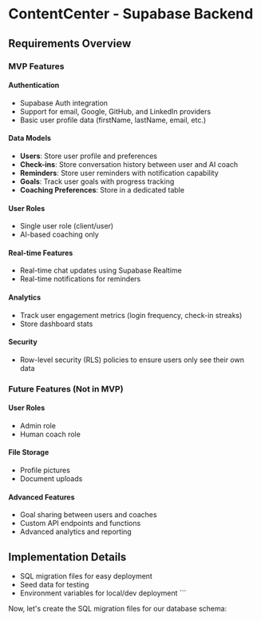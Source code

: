 # ContentCenter - Supabase Backend

## Requirements Overview

### MVP Features

#### Authentication
- Supabase Auth integration
- Support for email, Google, GitHub, and LinkedIn providers
- Basic user profile data (firstName, lastName, email, etc.)

#### Data Models
- **Users**: Store user profile and preferences
- **Check-ins**: Store conversation history between user and AI coach
- **Reminders**: Store user reminders with notification capability
- **Goals**: Track user goals with progress tracking
- **Coaching Preferences**: Store in a dedicated table

#### User Roles
- Single user role (client/user)
- AI-based coaching only

#### Real-time Features
- Real-time chat updates using Supabase Realtime
- Real-time notifications for reminders

#### Analytics
- Track user engagement metrics (login frequency, check-in streaks)
- Store dashboard stats

#### Security
- Row-level security (RLS) policies to ensure users only see their own data

### Future Features (Not in MVP)

#### User Roles
- Admin role
- Human coach role

#### File Storage
- Profile pictures
- Document uploads

#### Advanced Features
- Goal sharing between users and coaches
- Custom API endpoints and functions
- Advanced analytics and reporting

## Implementation Details

- SQL migration files for easy deployment
- Seed data for testing
- Environment variables for local/dev deployment
\`\`\`

Now, let's create the SQL migration files for our database schema:
